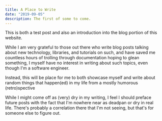```yaml
---
title: A Place to Write
date: "2019-09-05"
description: The first of some to come.
---
```


This is both a test post and also an introduction into the blog portion of this website.

While I am very grateful to those out there who write blog posts talking about new technology, libraries, and tutorials on such, and have saved me countless hours of trolling through documentation hoping to glean something, I myself have no interest in writing about such topics, even though I'm a software engineer.

Instead, this will be place for me to both showcase myself and write about random things that happen(ed) in my life from a mostly humorous (retro)spective

While I might come off as (very) dry in my writing, I feel I should preface future posts with the fact that I'm nowhere near as deadpan or dry in real life. There's probably a correlation there that I'm not seeing, but that's for someone else to figure out.
